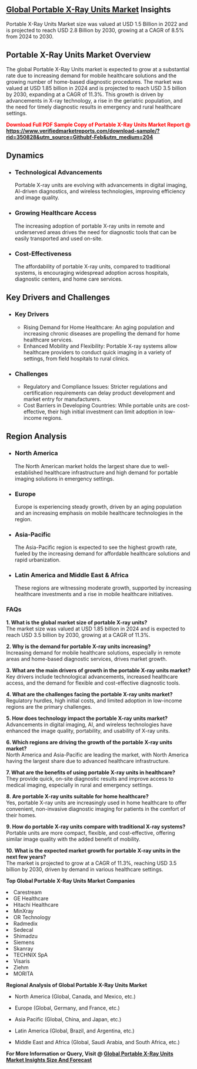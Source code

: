 <h2><a href="https://www.verifiedmarketreports.com/download-sample/?rid=350828&amp;utm_source=Githubf&amp;utm_medium=204" target="_blank">Global Portable X-Ray Units Market</a> Insights</h2><p>Portable X-Ray Units Market size was valued at USD 1.5 Billion in 2022 and is projected to reach USD 2.8 Billion by 2030, growing at a CAGR of 8.5% from 2024 to 2030.</p><p> <h2>Portable X-Ray Units Market Overview</h2> <p>The global Portable X-Ray Units market is expected to grow at a substantial rate due to increasing demand for mobile healthcare solutions and the growing number of home-based diagnostic procedures. The market was valued at USD 1.85 billion in 2024 and is projected to reach USD 3.5 billion by 2030, expanding at a CAGR of 11.3%. This growth is driven by advancements in X-ray technology, a rise in the geriatric population, and the need for timely diagnostic results in emergency and rural healthcare settings.</p> <p><strong><p><span class=""><span style="color: #ff0000;"><strong>Download Full PDF Sample Copy of Portable X-Ray Units Market Report</strong> @ </span><a href="https://www.verifiedmarketreports.com/download-sample/?rid=350828&amp;utm_source=Githubf-Feb&amp;utm_medium=204" target="_blank">https://www.verifiedmarketreports.com/download-sample/?rid=350828&amp;utm_source=Githubf-Feb&amp;utm_medium=204</a></span></p></strong></p> <h2>Dynamics</h2> <ul> <li><h3>Technological Advancements</h3> Portable X-ray units are evolving with advancements in digital imaging, AI-driven diagnostics, and wireless technologies, improving efficiency and image quality.</li> <li><h3>Growing Healthcare Access</h3> The increasing adoption of portable X-ray units in remote and underserved areas drives the need for diagnostic tools that can be easily transported and used on-site.</li> <li><h3>Cost-Effectiveness</h3> The affordability of portable X-ray units, compared to traditional systems, is encouraging widespread adoption across hospitals, diagnostic centers, and home care services.</li> </ul> <h2>Key Drivers and Challenges</h2> <ul> <li><h3>Key Drivers</h3> <ul> <li>Rising Demand for Home Healthcare: An aging population and increasing chronic diseases are propelling the demand for home healthcare services.</li> <li>Enhanced Mobility and Flexibility: Portable X-ray systems allow healthcare providers to conduct quick imaging in a variety of settings, from field hospitals to rural clinics.</li> </ul> </li> <li><h3>Challenges</h3> <ul> <li>Regulatory and Compliance Issues: Stricter regulations and certification requirements can delay product development and market entry for manufacturers.</li> <li>Cost Barriers in Developing Countries: While portable units are cost-effective, their high initial investment can limit adoption in low-income regions.</li> </ul> </li> </ul> <h2>Region Analysis</h2> <ul> <li><h3>North America</h3> The North American market holds the largest share due to well-established healthcare infrastructure and high demand for portable imaging solutions in emergency settings.</li> <li><h3>Europe</h3> Europe is experiencing steady growth, driven by an aging population and an increasing emphasis on mobile healthcare technologies in the region.</li> <li><h3>Asia-Pacific</h3> The Asia-Pacific region is expected to see the highest growth rate, fueled by the increasing demand for affordable healthcare solutions and rapid urbanization.</li> <li><h3>Latin America and Middle East & Africa</h3> These regions are witnessing moderate growth, supported by increasing healthcare investments and a rise in mobile healthcare initiatives.</li> </ul> <h3>FAQs</h3> <p><strong>1. What is the global market size of portable X-ray units?</strong><br> The market size was valued at USD 1.85 billion in 2024 and is expected to reach USD 3.5 billion by 2030, growing at a CAGR of 11.3%.</p> <p><strong>2. Why is the demand for portable X-ray units increasing?</strong><br> Increasing demand for mobile healthcare solutions, especially in remote areas and home-based diagnostic services, drives market growth.</p> <p><strong>3. What are the main drivers of growth in the portable X-ray units market?</strong><br> Key drivers include technological advancements, increased healthcare access, and the demand for flexible and cost-effective diagnostic tools.</p> <p><strong>4. What are the challenges facing the portable X-ray units market?</strong><br> Regulatory hurdles, high initial costs, and limited adoption in low-income regions are the primary challenges.</p> <p><strong>5. How does technology impact the portable X-ray units market?</strong><br> Advancements in digital imaging, AI, and wireless technologies have enhanced the image quality, portability, and usability of X-ray units.</p> <p><strong>6. Which regions are driving the growth of the portable X-ray units market?</strong><br> North America and Asia-Pacific are leading the market, with North America having the largest share due to advanced healthcare infrastructure.</p> <p><strong>7. What are the benefits of using portable X-ray units in healthcare?</strong><br> They provide quick, on-site diagnostic results and improve access to medical imaging, especially in rural and emergency settings.</p> <p><strong>8. Are portable X-ray units suitable for home healthcare?</strong><br> Yes, portable X-ray units are increasingly used in home healthcare to offer convenient, non-invasive diagnostic imaging for patients in the comfort of their homes.</p> <p><strong>9. How do portable X-ray units compare with traditional X-ray systems?</strong><br> Portable units are more compact, flexible, and cost-effective, offering similar image quality with the added benefit of mobility.</p> <p><strong>10. What is the expected market growth for portable X-ray units in the next few years?</strong><br> The market is projected to grow at a CAGR of 11.3%, reaching USD 3.5 billion by 2030, driven by demand in various healthcare settings.</p> </p><p><strong>Top Global Portable X-Ray Units Market Companies</strong></p><div data-test-id=""><p><li>Carestream</li><li> GE Healthcare</li><li> Hitachi Healthcare</li><li> MinXray</li><li> OR Technology</li><li> Radmedix</li><li> Sedecal</li><li> Shimadzu</li><li> Siemens</li><li> Skanray</li><li> TECHNIX SpA</li><li> Visaris</li><li> Ziehm</li><li> MORITA</li></p><div><strong>Regional Analysis of&nbsp;Global Portable X-Ray Units Market</strong></div><ul><li dir="ltr"><p dir="ltr">North America&nbsp;(Global, Canada, and Mexico, etc.)</p></li><li dir="ltr"><p dir="ltr">Europe (Global, Germany, and France, etc.)</p></li><li dir="ltr"><p dir="ltr">Asia Pacific&nbsp;(Global, China, and Japan, etc.)</p></li><li dir="ltr"><p dir="ltr">Latin America&nbsp;(Global, Brazil, and Argentina, etc.)</p></li><li dir="ltr">Middle East and Africa&nbsp;(Global, Saudi Arabia, and South Africa, etc.)</li></ul><p><strong>For More Information or Query, Visit @&nbsp;</strong><strong><a href="https://www.verifiedmarketreports.com/product/portable-x-ray-units-market/?utm_source=Githubf&amp;utm_medium=204" target="_blank">Global Portable X-Ray Units Market Insights Size And Forecast</a></strong></p></div>
